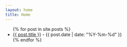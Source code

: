 ```yaml
---
layout: home
title: Home
---
```


<link rel="stylesheet" href="/assets/style.css">

<ul>
  {% for post in site.posts %}
    <li>
      <a href="{{ post.url }}">{{ post.title }}</a> - {{ post.date | date: "%Y-%m-%d" }}
    </li>
  {% endfor %}
</ul>
